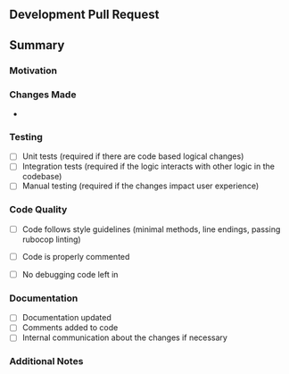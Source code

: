 ## Development Pull Request

## Summary
<!-- Provide a brief description of the dev changes -->

### Motivation
<!-- What is the motivation for these changes? What issue do they solve? (Closes #XXXX) -->

### Changes Made
<!-- List the specific changes - are any breaking changes? -->
-

### Testing
<!-- Describe how the changes have been tested -->
- [ ] Unit tests (required if there are code based logical changes)
- [ ] Integration tests (required if the logic interacts with other logic in the codebase)
- [ ] Manual testing (required if the changes impact user experience)

### Code Quality
- [ ] Code follows style guidelines (minimal methods, line endings, passing rubocop linting)
- [ ] Code is properly commented
- [ ] No debugging code left in


### Documentation
- [ ] Documentation updated
- [ ] Comments added to code
- [ ] Internal communication about the changes if necessary

### Additional Notes
<!-- Any additional information about the changes -->
